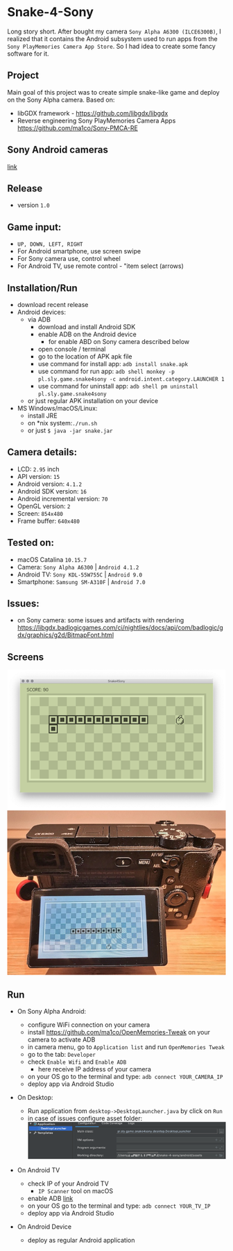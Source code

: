 Snake-4-Sony
===============================================================
Long story short. After bought my camera `Sony Alpha A6300 (ILCE6300B)`, I realized that it contains the Android subsystem used to run apps from the `Sony PlayMemories Camera App Store`.
So I had idea to create some fancy software for it.

Project
-------
Main goal of this project was to create simple snake-like game and deploy on the Sony Alpha camera. Based on:
* libGDX framework - https://github.com/libgdx/libgdx
* Reverse engineering Sony PlayMemories Camera Apps https://github.com/ma1co/Sony-PMCA-RE

Sony Android cameras
--------------------
[link](https://github.com/ma1co/OpenMemories-Framework/blob/master/docs/Cameras.md)

Release
-------
* version `1.0`

Game input:
-----------
* `UP, DOWN, LEFT, RIGHT`
* For Android smartphone, use screen swipe
* For Sony camera use, control wheel
* For Android TV, use remote control - "item select (arrows) 

Installation/Run
----------------
* download recent release
* Android devices:
  * via ADB
    * download and install Android SDK
    * enable ADB on the Android device
      * for enable ABD on Sony camera described below
    * open console / terminal
    * go to the location of APK apk file
    * use command for install app: `adb install snake.apk`
    * use command for run app: `adb shell monkey -p pl.sly.game.snake4sony -c android.intent.category.LAUNCHER 1`
    * use command for uninstall app: `adb shell pm uninstall pl.sly.game.snake4sony`
  * or just regular APK installation on your device
* MS Windows/macOS/Linux:
  * install JRE
  * on *nix system:`./run.sh`
  * or just `$ java -jar snake.jar`

Camera details:
---------------
* LCD: `2.95` inch
* API version: `15`
* Android version: `4.1.2`
* Android SDK version: `16`
* Android incremental version: `70`
* OpenGL version: `2`
* Screen: `854x480`
* Frame buffer: `640x480`

Tested on:
----------
* macOS Catalina `10.15.7`
* Camera: `Sony Alpha A6300` | `Android 4.1.2`
* Android TV: `Sony KDL-55W755C` | `Android 9.0`
* Smartphone: `Samsung SM-A310F` | `Android 7.0`

Issues:
-------
* on Sony camera: some issues and artifacts with rendering https://libgdx.badlogicgames.com/ci/nightlies/docs/api/com/badlogic/gdx/graphics/g2d/BitmapFont.html

Screens
--------------------------
![Screen](screen_desktop.png)
![Screen](screen_sony.jpeg)

Run
--------------------------
* On Sony Alpha Android:
  * configure WiFi connection on your camera
  * install https://github.com/ma1co/OpenMemories-Tweak on your camera to activate ADB
  * in camera menu, go to `Application list` and run `OpenMemories Tweak`
  * go to the tab: `Developer`
  * check `Enable Wifi` and `Enable ADB`
    * here receive IP address of your camera
  * on your OS go to the terminal and type: `adb connect YOUR_CAMERA_IP` 
  * deploy app via Android Studio
* On Desktop:
  * Run application from `desktop->DesktopLauncher.java` by click on `Run`
  * in case of issues configure asset folder:
  ![Screen](screen_desktop_run.png)

* On Android TV
  * check IP of your Android TV
    * `IP Scanner` tool on macOS
   * enable ADB [link](https://stackoverflow.com/questions/31421872/adb-connection-to-an-androidtv)
   * on your OS go to the terminal and type: `adb connect YOUR_TV_IP`
   * deploy app via Android Studio
* On Android Device
  * deploy as regular Android application
